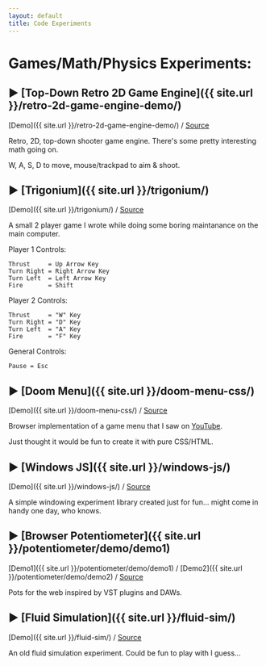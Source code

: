 ```yaml
---
layout: default
title: Code Experiments
---
```


<h1 class="owner-name">Games/Math/Physics Experiments:</h1>

## ▶ [Top-Down Retro 2D Game Engine]({{ site.url }}/retro-2d-game-engine-demo/)
[Demo]({{ site.url }}/retro-2d-game-engine-demo/) / [Source](https://github.com/DusanDimitric/retro-2d-game-engine)

Retro, 2D, top-down shooter game engine.
There's some pretty interesting math going on.

W, A, S, D to move, mouse/trackpad to aim & shoot.

## ▶ [Trigonium]({{ site.url }}/trigonium/)
[Demo]({{ site.url }}/trigonium/) / [Source](https://github.com/DusanDimitric/trigonium)

A small 2 player game I wrote while doing some boring maintanance on the main computer.

Player 1 Controls:
```
Thrust     = Up Arrow Key
Turn Right = Right Arrow Key
Turn Left  = Left Arrow Key
Fire       = Shift
```
Player 2 Controls:
```
Thrust     = "W" Key 
Turn Right = "D" Key
Turn Left  = "A" Key 
Fire       = "F" Key
```
General Controls:
```
Pause = Esc
```

## ▶ [Doom Menu]({{ site.url }}/doom-menu-css/)
[Demo]({{ site.url }}/doom-menu-css/) / [Source](https://github.com/DusanDimitric/doom-menu-css)

Browser implementation of a game menu that I saw on [YouTube](https://www.youtube.com/watch?v=LMvXxyjWfIE).

Just thought it would be fun to create it with pure CSS/HTML.

## ▶ [Windows JS]({{ site.url }}/windows-js/)
[Demo]({{ site.url }}/windows-js/) / [Source](https://github.com/DusanDimitric/windows-js)

A simple windowing experiment library created just for fun... might come in handy one day, who knows.

## ▶ [Browser Potentiometer]({{ site.url }}/potentiometer/demo/demo1)
[Demo1]({{ site.url }}/potentiometer/demo/demo1) / [Demo2]({{ site.url }}/potentiometer/demo/demo2) / [Source](https://github.com/DusanDimitric/potentiometer)

Pots for the web inspired by VST plugins and DAWs.

## ▶ [Fluid Simulation]({{ site.url }}/fluid-sim/)
[Demo]({{ site.url }}/fluid-sim/) / [Source](https://github.com/DusanDimitric/fluid-sim)

An old fluid simulation experiment. Could be fun to play with I guess...

